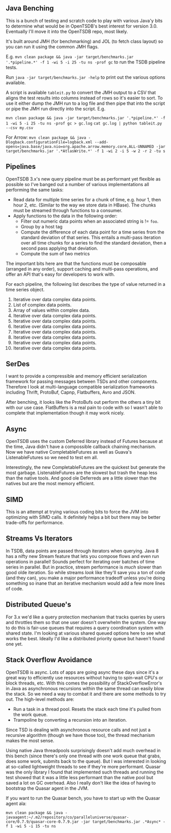 ## Java Benching
This is a bunch of testing and scratch code to play with various Java'y bits to determine what would be in OpenTSDB's best interest for version 3.0. Eventually I'll move it into the OpenTSDB repo, most likely.

It's built around JMH (for benchmarking) and JOL (to fetch class layout) so you can run it using the common JMH flags.

E.g. ``mvn clean package && java -jar target/benchmarks.jar '.*pipeline.*' -f 1 -wi 5 -i 25 -tu ns -prof gc`` to run the TSDB pipeline tests.

Run ``java -jar target/benchmarks.jar -help`` to print out the various options available.

A script is available ``tableit.py`` to convert the JMH output to a CSV that aligns the test results into columns instead of rows so it's easier to sort. To use it either dump the JMH run to a log file and then pipe that into the script or pipe the JMH run directly into the script. E.g.

``mvn clean package && java -jar target/benchmarks.jar '.*pipeline.*' -f 1 -wi 5 -i 25 -tu ns -prof gc > gc.log``
``cat gc.log | python tableit.py --csv my.csv``

For Arrow:
`mvn clean package && java -Dlogback.configurationFile=logback.xml --add-opens=java.base/java.nio=org.apache.arrow.memory.core,ALL-UNNAMED -jar target/benchmarks.jar '.*AtlasWrite.*' -f 1 -wi 2 -i 5 -w 2 -r 2 -tu s`

## Pipelines

OpenTSDB 3.x's new query pipeline must be as performant yet flexible as possible so I've banged out a number of various implementations all performing the same tasks:

* Read data for multiple time series for a chunk of time, e.g. hour 1, then hour 2, etc. (Similar to the way we store data in HBase). The chunks must be streamed through functions to a consumer.
* Apply functions to the data in the following order:
  * Filter out numeric data points when an associated string is != ``foo``.
  * Group by a host tag
  * Compute the difference of each data point for a time series from the standard deviation of that series. This entails a multi-pass iteration over all time chunks for a series to find the standard deviation, then a second pass applying that deviation.
  * Compute the sum of two metrics

The important bits here are that the functions must be composable (arranged in any order), support caching and multi-pass operations, and offer an API that's easy for developers to work with.

For each pipeline, the following list describes the type of value returned in a time series object.

1. Iterative over data complex data points.
2. List of complex data points.
3. Array of values within complex data.
4. Iterative over data complex data points.
5. Iterative over data complex data points.
6. Iterative over data complex data points.
7. Iterative over data complex data points.
8. Iterative over data complex data points.
9. Iterative over data complex data points.
10. Iterative over data complex data points.

## SerDes

I want to provide a compressible and memory efficient serialization framework for passing messages between TSDs and other components. Therefore I look at multi-language compatible serialization frameworks including Thrift, ProtoBuf, Capnp, Flatbuffers, Avro and JSON. 

After benching, it looks like the ProtoBufs out perform the others a tiny bit with our use case. FlatBuffers is a real pain to code with so I wasn't able to complete that implementation though it may work nicely.

## Async

OpenTSDB uses the custom Deferred library instead of Futures because at the time, Java didn't have a compossible callback chaining mechanism. Now we have native CompletableFutures as well as Guava's ListenableFutures so we need to test em all.

Interestingly, the new CompletableFutures are the quickest but generate the most garbage. ListenableFutures are the slowest but trash the heap less than the native tools. And good ole Deferreds are a little slower than the natives but are the most memory efficient. 

## SIMD

This is an attempt at trying various coding bits to force the JVM into optimizing with SIMD calls. It definitely helps a bit but there may be better trade-offs for performance.

## Streams Vs Iterators

In TSDB, data points are passed through iterators when querying. Java 8 has a nifty new Stream feature that lets you compose flows and even run operations in parallel! Sounds perfect for iterating over batches of time series in parallel. But in practice, stream performance is *much* slower than good olde iteration. So while streams *look* like they'll save you a ton of code (and they can), you make a major performance tradeoff unless you're doing something so inane that an iterative mechanism would add a few more lines of code.

## Distributed Queue's

For 3.x we'd like a query protection mechanism that tracks queries by users and throttles them so that one user doesn't overwhelm the system. One way to do this is fair-use queues that requires a query coordination system with shared state. I'm looking at various shared queued options here to see what works the best. Ideally I'd like a distributed priority queue but haven't found one yet.

## Stack Overflow Avoidance

OpenTSDB is async. Lots of apps are going async these days since it's a great way to efficiently use resources without having to spin-wait CPU's or block threads, etc. With this comes the possibility of StackOverflowError's in Java as asynchronous recursions within the same thread can easily blow the stack. So we need a way to combat it and there are some methods to try out. The high-level methods are:

* Run a task in a thread pool. Resets the stack each time it's pulled from the work queue.
* Trampoline by converting a recursion into an iteration.

Since TSD is dealing with asynchronous resource calls and not just a recursive algorithm (though we have those too), the thread mechanism makes the most sense.

Using native Java threadpools surprisingly doesn't add much overhead in this bench (since there's only one thread with one work queue that grabs, does some work, submits back to the queue). But I was interested in looking at so-called lightweight threads to see if they're more performant. Quasar was the only library I found that implemented such threads and running the test showed that it was a little less performant than the native pool but saved a lot on GC overhead. Also I really don't like the idea of having to bootstrap the Quasar agent in the JVM.

If you want to run the Quasar bench, you have to start up with the Quasar agent ala:

``mvn clean package && java -javaagent:~/.m2/repository/co/paralleluniverse/quasar-core/0.7.9/quasar-core-0.7.9.jar -jar target/benchmarks.jar .*Async* -f 1 -wi 5 -i 15 -tu ns``